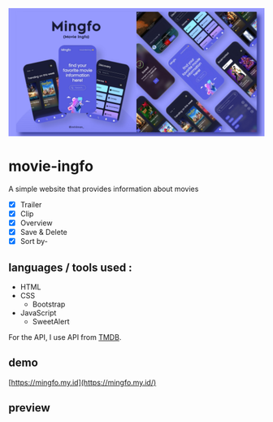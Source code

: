 ![mingfo preview](img/preview.jpg)
# movie-ingfo
A simple website that provides information about movies
- [x] Trailer
- [x] Clip
- [x] Overview
- [x] Save & Delete
- [x] Sort by- 

## languages / tools used :
- HTML
- CSS
  - Bootstrap
- JavaScript
  - SweetAlert

For the API, I use API from [TMDB](https://tmdb.org).

## demo
[https://mingfo.my.id](https://mingfo.my.id/) 

## preview
